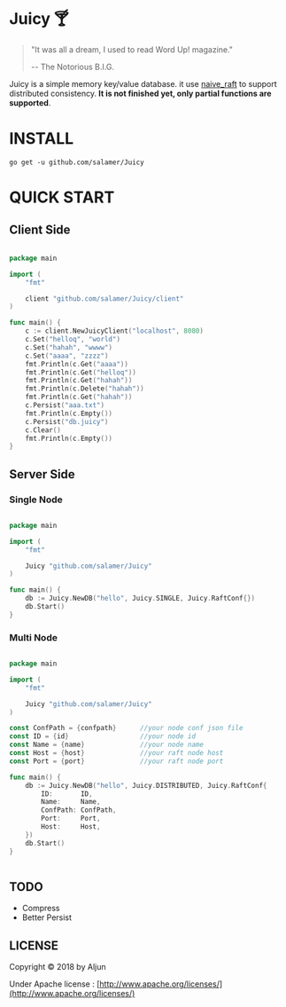
#  Juicy :cocktail:

> "It was all a dream, I used to read Word Up! magazine."
>
> -- <Juicy> The Notorious B.I.G.

 Juicy is a simple memory key/value database. it use [naive_raft](https://github.com/salamer/naive_raft) to support distributed consistency. __It is not finished yet,  only partial functions are supported__.

# INSTALL

    go get -u github.com/salamer/Juicy

# QUICK START

## Client Side

```Go

package main

import (
	"fmt"

	client "github.com/salamer/Juicy/client"
)

func main() {
	c := client.NewJuicyClient("localhost", 8080)
	c.Set("helloq", "world")
	c.Set("hahah", "wwww")
	c.Set("aaaa", "zzzz")
	fmt.Println(c.Get("aaaa"))
	fmt.Println(c.Get("helloq"))
	fmt.Println(c.Get("hahah"))
	fmt.Println(c.Delete("hahah"))
	fmt.Println(c.Get("hahah"))
	c.Persist("aaa.txt")
	fmt.Println(c.Empty())
	c.Persist("db.juicy")
	c.Clear()
	fmt.Println(c.Empty())
}

```

## Server Side

### Single Node

```GO

package main

import (
	"fmt"

	Juicy "github.com/salamer/Juicy"
)

func main() {
	db := Juicy.NewDB("hello", Juicy.SINGLE, Juicy.RaftConf{})
	db.Start()
}


```

### Multi Node

```GO

package main

import (
	"fmt"

	Juicy "github.com/salamer/Juicy"
)

const ConfPath = {confpath}      //your node conf json file
const ID = {id}                  //your node id
const Name = {name}              //your node name
const Host = {host}              //your raft node host
const Port = {port}              //your raft node port

func main() {
	db := Juicy.NewDB("hello", Juicy.DISTRIBUTED, Juicy.RaftConf{
		ID:       ID,
		Name:     Name,
		ConfPath: ConfPath,
		Port:     Port,
		Host:     Host,
	})
	db.Start()
}



```

## TODO

* Compress
* Better Persist

## LICENSE
Copyright © 2018 by Aljun

Under Apache license : [http://www.apache.org/licenses/](http://www.apache.org/licenses/)

